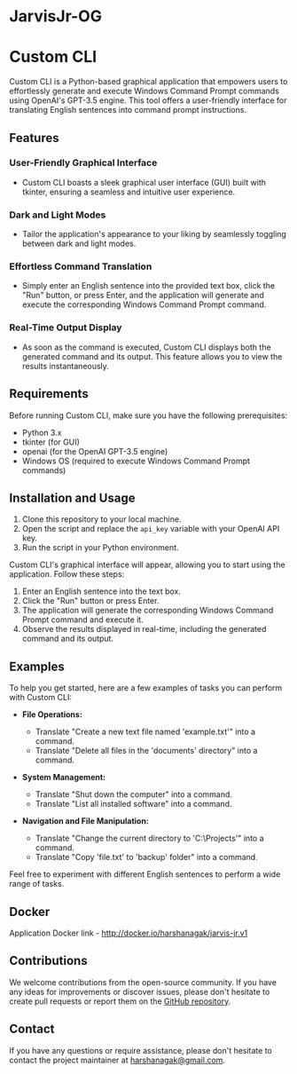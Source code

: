# JarvisJr-OG
# Custom CLI

Custom CLI is a Python-based graphical application that empowers users to effortlessly generate and execute Windows Command Prompt commands using OpenAI's GPT-3.5 engine. This tool offers a user-friendly interface for translating English sentences into command prompt instructions.

## Features

### User-Friendly Graphical Interface
- Custom CLI boasts a sleek graphical user interface (GUI) built with tkinter, ensuring a seamless and intuitive user experience.

### Dark and Light Modes
- Tailor the application's appearance to your liking by seamlessly toggling between dark and light modes.

### Effortless Command Translation
- Simply enter an English sentence into the provided text box, click the "Run" button, or press Enter, and the application will generate and execute the corresponding Windows Command Prompt command.

### Real-Time Output Display
- As soon as the command is executed, Custom CLI displays both the generated command and its output. This feature allows you to view the results instantaneously.

## Requirements

Before running Custom CLI, make sure you have the following prerequisites:

- Python 3.x
- tkinter (for GUI)
- openai (for the OpenAI GPT-3.5 engine)
- Windows OS (required to execute Windows Command Prompt commands)

## Installation and Usage

1. Clone this repository to your local machine.
2. Open the script and replace the `api_key` variable with your OpenAI API key.
3. Run the script in your Python environment.

Custom CLI's graphical interface will appear, allowing you to start using the application. Follow these steps:

1. Enter an English sentence into the text box.
2. Click the "Run" button or press Enter.
3. The application will generate the corresponding Windows Command Prompt command and execute it.
4. Observe the results displayed in real-time, including the generated command and its output.

## Examples

To help you get started, here are a few examples of tasks you can perform with Custom CLI:

- **File Operations:**
  - Translate "Create a new text file named 'example.txt'" into a command.
  - Translate "Delete all files in the 'documents' directory" into a command.

- **System Management:**
  - Translate "Shut down the computer" into a command.
  - Translate "List all installed software" into a command.

- **Navigation and File Manipulation:**
  - Translate "Change the current directory to 'C:\Projects'" into a command.
  - Translate "Copy 'file.txt' to 'backup' folder" into a command.

Feel free to experiment with different English sentences to perform a wide range of tasks.

## Docker

Application Docker link - http://docker.io/harshanagak/jarvis-jr.v1

## Contributions

We welcome contributions from the open-source community. If you have any ideas for improvements or discover issues, please don't hesitate to create pull requests or report them on the [GitHub repository](https://github.com/harshanagak/Jarvis-Jr).

## Contact

If you have any questions or require assistance, please don't hesitate to contact the project maintainer at harshanagak@gmail.com.

